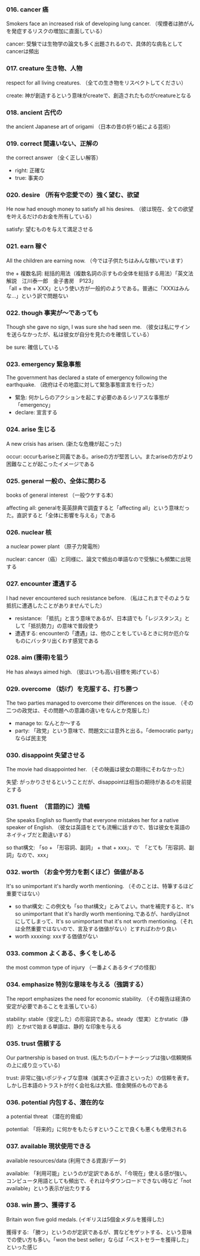 ### 016. cancer 癌
Smokers face an increased risk of developing lung cancer.
（喫煙者は肺がんを発症するリスクの増加に直面している）

cancer: 受験では生物学の論文も多く出題されるので、具体的な病名としてcancerは頻出

### 017. creature 生き物、人物
respect for all living creatures.
（全ての生き物をリスペクトしてください）

create: 神が創造するという意味がcreateで、創造されたものがcreatureとなる

### 018. ancient 古代の
the ancient Japanese art of origami
（日本の昔の折り紙による芸術）

### 019. correct 間違いない、正解の
the correct answer
（全く正しい解答）

- right: 正確な
- true: 事実の

### 020. desire （所有や恋愛での）強く望む、欲望
He now had enough money to satisfy all his desires.
（彼は現在、全ての欲望を叶えるだけのお金を所有している）

satisfy: 望むものを与えて満足させる

### 021. earn 稼ぐ
All the children are earning now.
（今では子供たちはみんな稼いでいます）

the + 複数名詞: 総括的用法（複数名詞の示すもの全体を総括する用法）「英文法解説　江川泰一郎　金子書房　P123」  
「all + the + XXX」という使い方が一般的のようである。普通に「XXXはみんな...」という訳で問題ない

### 022. though 事実が〜であっても
Though she gave no sign, I was sure she had seen me.
（彼女は私にサインを送らなかったが、私は彼女が自分を見たのを確信している）

be sure: 確信している

### 023. emergency 緊急事態
The government has declared a state of emergency following the earthquake.
（政府はその地震に対して緊急事態宣言を行った）

- 緊急: 何かしらのアクションを起こす必要のあるシリアスな事態が「emergency」 
- declare: 宣言する

### 024. arise 生じる
A new crisis has arisen.
(新たな危機が起こった)

occur: occurもariseと同義である。ariseの方が堅苦しい。またariseの方がより困難なことが起こったイメージである

### 025. general 一般の、全体に関わる
books of general interest
（一般ウケする本）

affecting all: generalを英英辞典で調査すると「affecting all」という意味だった。直訳すると「全体に影響を与える」である

### 026. nuclear 核
a nuclear power plant
（原子力発電所）

nuclear: cancer（癌）と同様に、論文で頻出の単語なので受験にも頻繁に出現する

### 027. encounter 遭遇する
I had never encountered such resistance before.
（私はこれまでそのような抵抗に遭遇したことがありませんでした）

- resistance: 「抵抗」と言う意味であるが、日本語でも「レジスタンス」として「抵抗勢力」の意味で普段使う
- 遭遇する: encounterの「遭遇」は、他のことをしているときに何か厄介なものにバッタリ出くわす感覚である

### 028. aim (獲得)を狙う
He has always aimed high.
（彼はいつも高い目標を掲げている）

### 029. overcome （妨げ）を克服する、打ち勝つ
The two parties managed to overcome their differences on the issue.
（その二つの政党は、その問題への意識の違いをなんとか克服した）

- manage to: なんとか〜する
- party: 「政党」という意味で、問題文には意外と出る。「democratic party」ならば民主党

### 030. disappoint 失望させる
The movie had disappointed her.
（その映画は彼女の期待にそわなかった）

失望: がっかりさせるということだが、disappointは相当の期待があるのを前提とする

### 031. fluent　（言語的に）流暢
She speaks English so fluently that everyone mistakes her for a native speaker of English.
（彼女は英語をとても流暢に話すので、皆は彼女を英語のネイティブだと勘違いする）

so that構文: 「so + 「形容詞、副詞」 + that + xxx」、で　「とても「形容詞、副詞」なので、xxx」

### 032. worth （お金や労力を割くほど）価値がある
It's so unimportant it's hardly worth mentioning.
（そのことは、特筆するほど重要ではない）

- so that構文: この例文も「so that構文」とみてよい。thatを補完すると、It's so unimportant that it's hardly worth mentioning.であるが、hardlyはnotにしてしまって、It's so unimportant that it's not worth mentioning.（それは全然重要ではないので、言及する価値がない）とすればわかり良い
- worth xxxxing: xxxする価値がない 

### 033. common よくある、多くをしめる
the most common type of injury
（一番よくあるタイプの怪我）

### 034. emphasize 特別な意味を与える（強調する）
The report emphasizes the need for economic stability.
（その報告は経済の安定が必要であることを主張している）

stability: stable（安定した）の形容詞である。steady（堅実）とかstatic（静的）とかstで始まる単語は、静的 な印象を与える

### 035. trust 信頼する
Our partnership is based on trust.
(私たちのパートナーシップは強い信頼関係の上に成り立っている)

trust: 非常に強いポジティブな意味（誠実さや正直さといった）の信頼を表す。しかし日本語のトラストが付く会社名は大抵、借金関係のものである

### 036. potential 内包する、潜在的な
a potential threat
（潜在的脅威）

potential: 「将来的」に何かをもたらすということで良くも悪くも使用される

### 037. available 現状使用できる
available resources/data
(利用できる資源/データ)

available: 「利用可能」というのが定訳であるが、「今現在」使える感が強い。コンピュータ用語としても頻出で、それは今ダウンロードできない時など「not available」という表示が出たりする

### 038. win 勝つ、獲得する
Britain won five gold medals.
(イギリスは5個金メダルを獲得した)

獲得する: 「勝つ」というのが定訳であるが、賞などをゲットする、という意味での使い方も多い。「won the best seller」ならば「ベストセラーを獲得した」といった感じ
